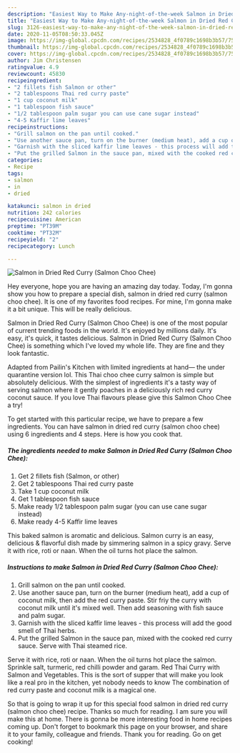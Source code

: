 ```yaml
---
description: "Easiest Way to Make Any-night-of-the-week Salmon in Dried Red Curry (Salmon Choo Chee)"
title: "Easiest Way to Make Any-night-of-the-week Salmon in Dried Red Curry (Salmon Choo Chee)"
slug: 3126-easiest-way-to-make-any-night-of-the-week-salmon-in-dried-red-curry-salmon-choo-chee
date: 2020-11-05T08:50:33.045Z
image: https://img-global.cpcdn.com/recipes/2534828_4f0789c1698b3b57/751x532cq70/salmon-in-dried-red-curry-salmon-choo-chee-recipe-main-photo.jpg
thumbnail: https://img-global.cpcdn.com/recipes/2534828_4f0789c1698b3b57/751x532cq70/salmon-in-dried-red-curry-salmon-choo-chee-recipe-main-photo.jpg
cover: https://img-global.cpcdn.com/recipes/2534828_4f0789c1698b3b57/751x532cq70/salmon-in-dried-red-curry-salmon-choo-chee-recipe-main-photo.jpg
author: Jim Christensen
ratingvalue: 4.9
reviewcount: 45830
recipeingredient:
- "2 fillets fish Salmon or other"
- "2 tablespoons Thai red curry paste"
- "1 cup coconut milk"
- "1 tablespoon fish sauce"
- "1/2 tablespoon palm sugar you can use cane sugar instead"
- "4-5 Kaffir lime leaves"
recipeinstructions:
- "Grill salmon on the pan until cooked."
- "Use another sauce pan, turn on the burner (medium heat), add a cup of coconut milk, then add the red curry paste. Stir friy the curry with coconut milk until it&#39;s mixed well. Then add seasoning with fish sauce and palm sugar."
- "Garnish with the sliced kaffir lime leaves - this process will add the good smell of Thai herbs."
- "Put the grilled Salmon in the sauce pan, mixed with the cooked red curry sauce. Serve with Thai steamed rice."
categories:
- Recipe
tags:
- salmon
- in
- dried

katakunci: salmon in dried 
nutrition: 242 calories
recipecuisine: American
preptime: "PT39M"
cooktime: "PT32M"
recipeyield: "2"
recipecategory: Lunch

---
```



![Salmon in Dried Red Curry (Salmon Choo Chee)](https://img-global.cpcdn.com/recipes/2534828_4f0789c1698b3b57/751x532cq70/salmon-in-dried-red-curry-salmon-choo-chee-recipe-main-photo.jpg)

Hey everyone, hope you are having an amazing day today. Today, I'm gonna show you how to prepare a special dish, salmon in dried red curry (salmon choo chee). It is one of my favorites food recipes. For mine, I'm gonna make it a bit unique. This will be really delicious.

Salmon in Dried Red Curry (Salmon Choo Chee) is one of the most popular of current trending foods in the world. It's enjoyed by millions daily. It's easy, it's quick, it tastes delicious. Salmon in Dried Red Curry (Salmon Choo Chee) is something which I've loved my whole life. They are fine and they look fantastic.

Adapted from Pailin&#39;s Kitchen with limited ingredients at hand— the under quarantine version lol. This Thai choo chee curry salmon is simple but absolutely delicious. With the simplest of ingredients it&#39;s a tasty way of serving salmon where it gently poaches in a deliciously rich red curry coconut sauce. If you love Thai flavours please give this Salmon Choo Chee a try!


To get started with this particular recipe, we have to prepare a few ingredients. You can have salmon in dried red curry (salmon choo chee) using 6 ingredients and 4 steps. Here is how you cook that.

<!--inarticleads1-->

##### The ingredients needed to make Salmon in Dried Red Curry (Salmon Choo Chee):

1. Get 2 fillets fish (Salmon, or other)
1. Get 2 tablespoons Thai red curry paste
1. Take 1 cup coconut milk
1. Get 1 tablespoon fish sauce
1. Make ready 1/2 tablespoon palm sugar (you can use cane sugar instead)
1. Make ready 4-5 Kaffir lime leaves


This baked salmon is aromatic and delicious. Salmon curry is an easy, delicious &amp; flavorful dish made by simmering salmon in a spicy gravy. Serve it with rice, roti or naan. When the oil turns hot place the salmon. 

<!--inarticleads2-->

##### Instructions to make Salmon in Dried Red Curry (Salmon Choo Chee):

1. Grill salmon on the pan until cooked.
1. Use another sauce pan, turn on the burner (medium heat), add a cup of coconut milk, then add the red curry paste. Stir friy the curry with coconut milk until it&#39;s mixed well. Then add seasoning with fish sauce and palm sugar.
1. Garnish with the sliced kaffir lime leaves - this process will add the good smell of Thai herbs.
1. Put the grilled Salmon in the sauce pan, mixed with the cooked red curry sauce. Serve with Thai steamed rice.


Serve it with rice, roti or naan. When the oil turns hot place the salmon. Sprinkle salt, turmeric, red chilli powder and garam. Red Thai Curry with Salmon and Vegetables. This is the sort of supper that will make you look like a real pro in the kitchen, yet nobody needs to know The combination of red curry paste and coconut milk is a magical one. 

So that is going to wrap it up for this special food salmon in dried red curry (salmon choo chee) recipe. Thanks so much for reading. I am sure you will make this at home. There is gonna be more interesting food in home recipes coming up. Don't forget to bookmark this page on your browser, and share it to your family, colleague and friends. Thank you for reading. Go on get cooking!
